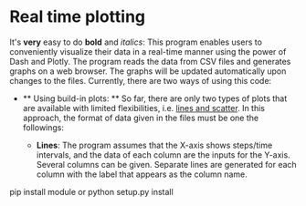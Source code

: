 # Real time plotting
It's **very** easy to do **bold** and *italics*:
This program enables users to conveniently visualize their data in a real-time manner using the power of Dash and Plotly. The program reads the data from CSV files and generates graphs on a web browser. The graphs will be updated automatically upon changes to the files. Currently, there are two ways of using this code:

* ** Using build-in plots: ** So far, there are only two types of plots that are available with limited flexibilities, i.e. [lines and scatter](https://plotly.com/python/line-and-scatter/). In this approach, the format of data given in the files must be one the followings:

  * __Lines__: The program assumes that the X-axis shows steps/time intervals, and the data of each column are the inputs for the Y-axis. Several columns can be given. Separate lines are generated for each column with the label that appears as the column name.

pip install module or python setup.py install

